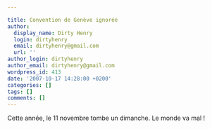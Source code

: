 ```yaml
---

title: Convention de Genève ignorée
author:
  display_name: Dirty Henry
  login: dirtyhenry
  email: dirtyhenry@gmail.com
  url: ''
author_login: dirtyhenry
author_email: dirtyhenry@gmail.com
wordpress_id: 413
date: '2007-10-17 14:28:00 +0200'
categories: []
tags: []
comments: []
---
```

Cette année, le 11 novembre tombe un dimanche. Le monde va mal !
